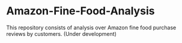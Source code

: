 # Amazon-Fine-Food-Analysis
This repository consists of analysis over Amazon fine food purchase reviews by customers.
(Under development)
